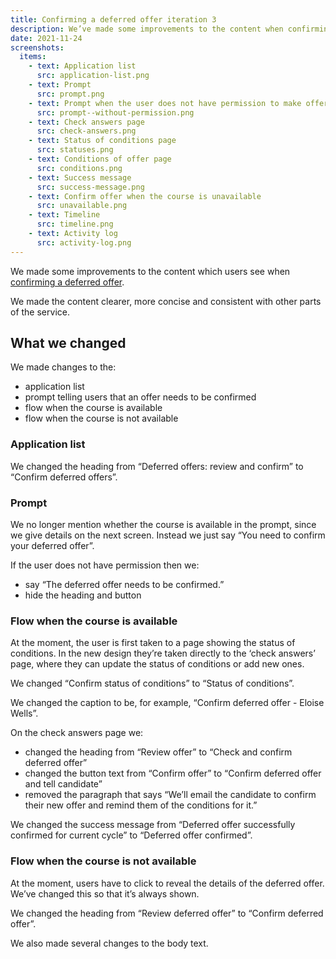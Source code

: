 ```yaml
---
title: Confirming a deferred offer iteration 3
description: We’ve made some improvements to the content when confirming a deferred offer.
date: 2021-11-24
screenshots:
  items:
    - text: Application list
      src: application-list.png
    - text: Prompt
      src: prompt.png
    - text: Prompt when the user does not have permission to make offers and reject applications
      src: prompt--without-permission.png
    - text: Check answers page
      src: check-answers.png
    - text: Status of conditions page
      src: statuses.png
    - text: Conditions of offer page
      src: conditions.png
    - text: Success message
      src: success-message.png
    - text: Confirm offer when the course is unavailable
      src: unavailable.png
    - text: Timeline
      src: timeline.png
    - text: Activity log
      src: activity-log.png
---
```


We made some improvements to the content which users see when [confirming a deferred offer](/manage-teacher-training-applications/reconfirming-a-deferred-offer-iteration-3/).

We made the content clearer, more concise and consistent with other parts of the service.

## What we changed

We made changes to the:

- application list
- prompt telling users that an offer needs to be confirmed
- flow when the course is available
- flow when the course is not available

### Application list

We changed the heading from “Deferred offers: review and confirm” to “Confirm deferred offers”.

### Prompt

We no longer mention whether the course is available in the prompt, since we give details on the next screen. Instead we just say “You need to confirm your deferred offer”.

If the user does not have permission then we:

- say “The deferred offer needs to be confirmed.”
- hide the heading and button

### Flow when the course is available

At the moment, the user is first taken to a page showing the status of conditions. In the new design they’re taken directly to the ‘check answers’ page, where they can update the status of conditions or add new ones.

We changed “Confirm status of conditions” to “Status of conditions”.

We changed the caption to be, for example, “Confirm deferred offer - Eloise Wells”.

On the check answers page we:

- changed the heading from “Review offer” to “Check and confirm deferred offer”
- changed the button text from “Confirm offer” to “Confirm deferred offer and tell candidate”
- removed the paragraph that says “We’ll email the candidate to confirm their new offer and remind them of the conditions for it.”

We changed the success message from “Deferred offer successfully confirmed for current cycle” to “Deferred offer confirmed”.

### Flow when the course is not available

At the moment, users have to click to reveal the details of the deferred offer. We’ve changed this so that it’s always shown.

We changed the heading from “Review deferred offer” to “Confirm deferred offer”.

We also made several changes to the body text.
